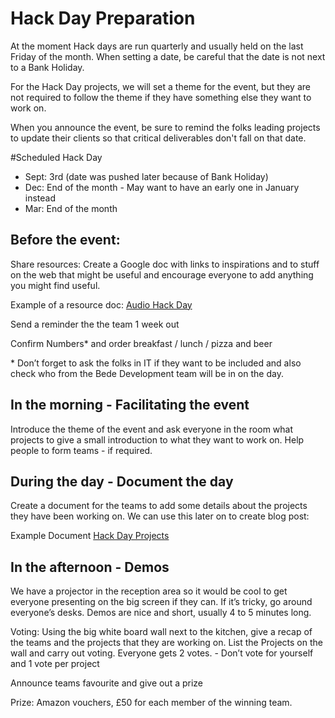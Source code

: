 # Hack Day Preparation
At the moment Hack days are run quarterly and usually held on the last Friday of the month. When setting a date, be careful that the date is not next to a Bank Holiday.

For the Hack Day projects, we will set a theme for the event, but they are not required to follow the theme if they have something else they want to work on.

When you announce the event, be sure to remind the folks leading projects to update their clients so that critical deliverables don't fall on that date.

#Scheduled Hack Day
- Sept: 3rd (date was pushed later because of Bank Holiday)
- Dec: End of the month - May want to have an early one in January instead
- Mar: End of the month

## Before the event:
Share resources: Create a Google doc with links to inspirations and to stuff on the web that might be useful and encourage everyone to add anything you might find useful. 

Example of a resource doc: [Audio Hack Day](https://docs.google.com/a/pebblecode.com/document/d/1TUnmFfBAfaLXbZ4zMUneK5OyO-VYVzMl9dJ_E7lJk6g/edit?usp=sharing)

Send a reminder the the team 1 week out

Confirm Numbers* and order breakfast / lunch / pizza and beer

\* Don’t forget to ask the folks in IT if they want to be included and also check who from the Bede Development team will be in on the day.

## In the morning - Facilitating the event

Introduce the theme of the event and ask everyone in the room what projects to give a small introduction to what they want to work on. Help people to form teams - if required.

## During the day - Document the day

Create a document for the teams to add some details about the projects they have been working on. We can use this later on to create blog post:

Example Document [Hack Day Projects](https://docs.google.com/a/pebblecode.com/document/d/1zKC6THyr3Q4SjRfyCOdTe0tGWYTHi0QCHy6i3RBCS5c/edit?usp=sharing)

## In the afternoon - Demos

We have a projector in the reception area so it would be cool to get everyone presenting on the big screen if they can. If it’s tricky, go around everyone’s desks. Demos are nice and short, usually 4 to 5 minutes long.

Voting:
Using the big white board wall next to the kitchen, give a recap of the teams and the projects that they are working on. List the Projects on the wall and carry out voting. Everyone gets 2 votes.  - Don’t vote for yourself and 1 vote per project

Announce teams favourite and give out a prize

Prize:
Amazon vouchers, £50 for each member of the winning team.


